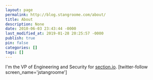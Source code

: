 ```yaml
---
layout: page
permalink: http://blog.stangroome.com/about/
title: About
description: None
date: 2010-06-03 23:43:44 -0000
last_modified_at: 2019-01-28 20:25:57 -0000
publish: true
pin: false
categories: []
tags: []
---
```

I'm the VP of Engineering and Security for [section.io](https://www.section.io). [twitter-follow screen_name='jstangroome']
